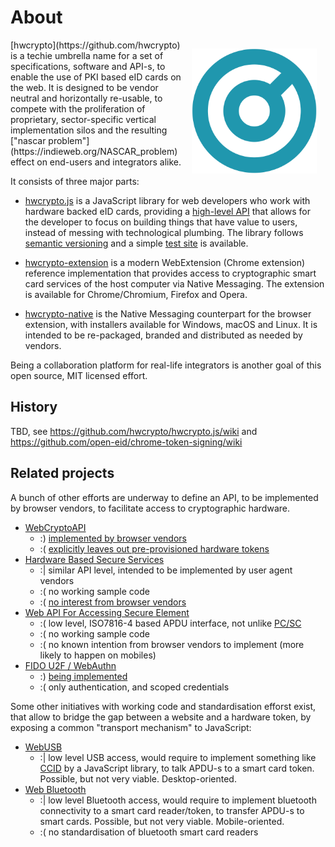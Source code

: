 # About

<img align="right" src="icon/hwcrypto_icon.png" width="200px" style="padding: 1em">
[hwcrypto](https://github.com/hwcrypto) is a techie umbrella name for a set of specifications, software and API-s, to enable the use of PKI based eID cards on the web. It is designed to be vendor neutral and horizontally re-usable, to compete with the proliferation of proprietary, sector-specific vertical implementation silos and the resulting ["nascar problem"](https://indieweb.org/NASCAR_problem) effect on end-users and integrators alike.

It consists of three major parts:

* [hwcrypto.js](https://github.com/hwcrypto/hwcrypto.js) is a JavaScript library for web developers who work with hardware backed eID cards, providing a [high-level API](https://github.com/hwcrypto/hwcrypto.js/wiki/API) that allows for the developer to focus on building things that have value to users, instead of messing with technological plumbing. The library follows [semantic versioning](http://semver.org/) and a simple [test site](https://hwcrypto.github.io/demo/) is available.

* [hwcrypto-extension](https://github.com/hwcrypto-extension) is a modern WebExtension (Chrome extension) reference implementation that provides access to cryptographic smart card services of the host computer via Native Messaging. The extension is available for Chrome/Chromium, Firefox and Opera.

* [hwcrypto-native](https://github.com/hwcrypto-native) is the Native Messaging counterpart for the browser extension, with installers available for Windows, macOS and Linux. It is intended to be re-packaged, branded and distributed as needed by vendors.

Being a collaboration platform for real-life integrators is another goal of this open source, MIT licensed effort.

## History
TBD, see https://github.com/hwcrypto/hwcrypto.js/wiki and https://github.com/open-eid/chrome-token-signing/wiki


## Related projects
A bunch of other efforts are underway to define an API, to be implemented by browser vendors, to facilitate access to cryptographic hardware.

 * [WebCryptoAPI](https://www.w3.org/TR/WebCryptoAPI/)
   * :) [implemented by browser vendors](http://caniuse.com/#feat=cryptography)
   * :( [explicitly leaves out pre-provisioned hardware tokens](https://www.w3.org/TR/WebCryptoAPI/#scope-out-of-scope)
 * [Hardware Based Secure Services](https://rawgit.com/w3c/websec/gh-pages/hbss.html)
   * :&#124; similar API level, intended to be implemented by user agent vendors
   * :( no working sample code
   * :( [no interest from browser vendors](https://poulpita.com/2016/11/28/is-hardware-based-secure-web-services-a-lost-quest-no-well/)
 * [Web API For Accessing Secure Element](http://globalplatform.github.io/WebApis-for-SE/doc/)
   * :( low level, ISO7816-4 based APDU interface, not unlike [PC/SC](https://en.wikipedia.org/wiki/PC/SC)
   * :( no working sample code
   * :( no known intention from browser vendors to implement (more likely to happen on mobiles)
 * [FIDO U2F / WebAuthn](https://www.w3.org/TR/webauthn/)
   * :) [being implemented](http://caniuse.com/#feat=u2f)
   * :( only authentication, and scoped credentials

Some other initiatives with working code and standardisation efforst exist, that allow to bridge the gap between a website and a hardware token, by exposing a common "transport mechanism" to JavaScript:

 * [WebUSB](https://wicg.github.io/webusb/)
   * :&#124; low level USB access, would require to implement something like [CCID](https://en.wikipedia.org/wiki/CCID_(protocol)) by a JavaScript library, to talk APDU-s to a smart card token. Possible, but not very viable. Desktop-oriented.
 * [Web Bluetooth](https://webbluetoothcg.github.io/web-bluetooth/)
   * :&#124; low level Bluetooth access, would require to implement bluetooth connectivity to a smart card reader/token, to transfer APDU-s to smart cards. Possible, but not very viable. Mobile-oriented.
   * :( no standardisation of bluetooth smart card readers
